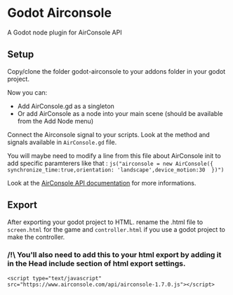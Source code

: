 # Godot Airconsole
A Godot node plugin for AirConsole API

## Setup

Copy/clone the folder godot-airconsole to your addons folder in your godot project.

Now you can:
- Add AirConsole.gd as a singleton
- Or add AirConsole as a node into your main scene (should be available from the Add Node menu)

Connect the Airconsole signal to your scripts. Look at the method and signals available in `AirConsole.gd` file. 

You will maybe need to modify a line from this file about AirConsole init to add specific paramterers like that :
`js("airconsole = new AirConsole({ synchronize_time:true,orientation: 'landscape',device_motion:30  })")`

Look at the [AirConsole API documentation](https://developers.airconsole.com/api/api-1-7-0/AirConsole.html) for more informations.

## Export

After exporting your godot project to HTML. rename the .html file to `screen.html` for the game 
and `controller.html` if you use a godot project to make the controller.

### /!\ You'll also need to add this to your html export by adding it in the Head include section of html export settings.
`<script type="text/javascript" src="https://www.airconsole.com/api/airconsole-1.7.0.js"></script>`
